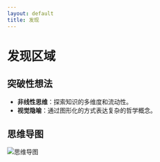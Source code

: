 ```yaml
---
layout: default
title: 发现
---
```


# 发现区域

## 突破性想法

- **非线性思维**：探索知识的多维度和流动性。
- **视觉隐喻**：通过图形化的方式表达复杂的哲学概念。

## 思维导图

![思维导图](assets/images/mindmap.jpg)
 
